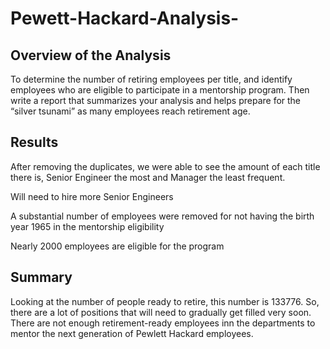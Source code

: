 # Pewett-Hackard-Analysis-
## Overview of the Analysis  

To determine the number of retiring employees per title, and identify employees who are eligible to participate in a mentorship program. Then write a report that summarizes your analysis and helps prepare for the “silver tsunami” as many employees reach retirement age. 

 

## Results 
After removing the duplicates, we were able to see the amount of each title there is, Senior Engineer the most and Manager the least frequent. 

Will need to hire more Senior Engineers 

A substantial number of employees were removed for not having the birth year 1965 in the mentorship eligibility  

Nearly 2000 employees are eligible for the program  

## Summary 

Looking at the number of people ready to retire, this number is 133776. So, there are a lot of positions that will need to gradually get filled very soon. There are not enough retirement-ready employees inn the departments to mentor the next generation of Pewlett Hackard employees.  
